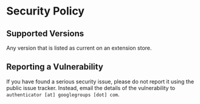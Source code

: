 # Security Policy

## Supported Versions

Any version that is listed as current on an extension store.  

## Reporting a Vulnerability

If you have found a serious security issue, please do not report it using the public issue tracker. Instead, email the details of the vulnerability to `authenticator [at] googlegroups [dot] com`.

